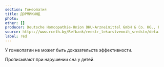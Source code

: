 ```yaml
---
section: Гомеопатия
title: ДОРМИКИНД
photo:
other: []
producer: Deutsche Homoopathie-Union DHU-Arzneimittel GmbH & Co. KG., Германия
source: https://www.rceth.by/Refbank/reestr_lekarstvennih_sredstv/details/9943_12_17
label: red
---
```


У гомеопатии не может быть доказательств эффективности.

Прописывают при нарушении сна у детей.
